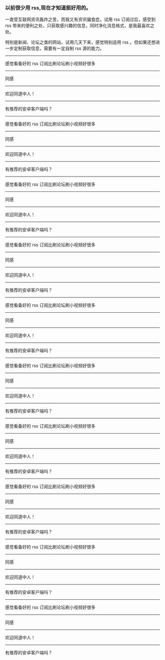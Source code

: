 ### 以前很少用 rss,现在才知道挺好用的。

一直受互联网资讯轰炸之苦，而我又有资讯偏食症。试用 rss 订阅过后，感受到 rss 带来的便利之处，只获取感兴趣的信息，同时净化消息格式，是我最喜欢之处。

特别是新闻、论坛之类的网站，试用几天下来，感觉特别适用 rss 。但如果还想进一步定制获取信息，需要有一定自制 rss 源的能力。

---------------------------------------------------

感觉看备好的 rss 订阅比刷论坛刷小视频好很多

---------------------------------------------------

同感

---------------------------------------------------

欢迎同道中人！

---------------------------------------------------

有推荐的安卓客户端吗？

---------------------------------------------------

感觉看备好的 rss 订阅比刷论坛刷小视频好很多

---------------------------------------------------

同感

---------------------------------------------------

欢迎同道中人！

---------------------------------------------------

有推荐的安卓客户端吗？

---------------------------------------------------

感觉看备好的 rss 订阅比刷论坛刷小视频好很多

---------------------------------------------------

同感

---------------------------------------------------

欢迎同道中人！

---------------------------------------------------

有推荐的安卓客户端吗？

---------------------------------------------------

感觉看备好的 rss 订阅比刷论坛刷小视频好很多

---------------------------------------------------

同感

---------------------------------------------------

欢迎同道中人！

---------------------------------------------------

有推荐的安卓客户端吗？

---------------------------------------------------

感觉看备好的 rss 订阅比刷论坛刷小视频好很多

---------------------------------------------------

同感

---------------------------------------------------

欢迎同道中人！

---------------------------------------------------

有推荐的安卓客户端吗？

---------------------------------------------------

感觉看备好的 rss 订阅比刷论坛刷小视频好很多

---------------------------------------------------

同感

---------------------------------------------------

欢迎同道中人！

---------------------------------------------------

有推荐的安卓客户端吗？

---------------------------------------------------

感觉看备好的 rss 订阅比刷论坛刷小视频好很多

---------------------------------------------------

同感

---------------------------------------------------

欢迎同道中人！

---------------------------------------------------

有推荐的安卓客户端吗？

---------------------------------------------------

感觉看备好的 rss 订阅比刷论坛刷小视频好很多

---------------------------------------------------

同感

---------------------------------------------------

欢迎同道中人！

---------------------------------------------------

有推荐的安卓客户端吗？

---------------------------------------------------

感觉看备好的 rss 订阅比刷论坛刷小视频好很多

---------------------------------------------------

同感

---------------------------------------------------

欢迎同道中人！

---------------------------------------------------

有推荐的安卓客户端吗？

---------------------------------------------------

感觉看备好的 rss 订阅比刷论坛刷小视频好很多

---------------------------------------------------

同感

---------------------------------------------------

欢迎同道中人！

---------------------------------------------------

有推荐的安卓客户端吗？

